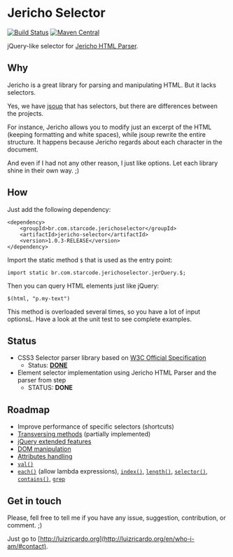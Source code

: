 Jericho Selector
================

[![Build Status](https://travis-ci.org/utluiz/parCSSer.svg?branch=master)](https://travis-ci.org/utluiz/jericho-selector)
[![Maven Central](https://maven-badges.herokuapp.com/maven-central/br.com.starcode.jerichoselector/jericho-selector/badge.svg)](https://maven-badges.herokuapp.com/maven-central/br.com.starcode.jerichoselector/jericho-selector)


jQuery-like selector for [Jericho HTML Parser][1].

## Why

Jericho is a great library for parsing and manipulating HTML. But it lacks selectors.

Yes, we have [jsoup][2] that has selectors, but there are differences between the projects.

For instance, Jericho allows you to modify just an excerpt of the HTML (keeping formatting and white spaces), while jsoup rewrite the entire structure. It happens because Jericho regards about each character in the document.

And even if I had not any other reason, I just like options. Let each library shine in their own way. ;)

## How 

Just add the following dependency:

	<dependency>
		<groupId>br.com.starcode.jerichoselector</groupId>
		<artifactId>jericho-selector</artifactId>
		<version>1.0.3-RELEASE</version>
	</dependency>
	
Import the static method `$` that is used as the entry point:

	import static br.com.starcode.jerichoselector.jerQuery.$;
	
Then you can query HTML elements just like jQuery:

	$(html, "p.my-text")
	
This method is overloaded several times, so you have a lot of input optionsL. Have a look at the unit test to see complete examples.

## Status

- CSS3 Selector parser library based on [W3C Official Specification][3]
	- Status: [**DONE**][5]
- Element selector implementation using Jericho HTML Parser and the parser from step
    - STATUS: **DONE**
    
## Roadmap

- Improve performance of specific selectors (shortcuts)
- [Transversing methods][9] (partially implemented)
- [jQuery extended features][4]
- [DOM manipulation][6]
- [Attributes handling][7]
- [`val()`][8]
- [`each()`](http://api.jquery.com/each/)  (allow lambda expressions), [`index()`](http://api.jquery.com/index/), [`length()`](http://api.jquery.com/length/), [`selector()`](http://api.jquery.com/selector/), [`contains()`](http://api.jquery.com/jQuery.contains/), [`grep`](http://api.jquery.com/jQuery.grep/)
    
## Get in touch

Please, fell free to tell me if you have any issue, suggestion, contribution, or comment. ;)

Just go to [http://luizricardo.org](http://luizricardo.org/en/who-i-am/#contact).

  [1]: http://jericho.htmlparser.net
  [2]: http://jsoup.org/
  [3]: http://www.w3.org/TR/css3-selectors/
  [4]: http://api.jquery.com/category/selectors/jquery-selector-extensions/
  [5]: https://github.com/utluiz/parCSSer
  [6]: http://api.jquery.com/category/manipulation/
  [7]: http://api.jquery.com/category/attributes/
  [8]: http://api.jquery.com/val/
  [9]: http://api.jquery.com/category/traversing/